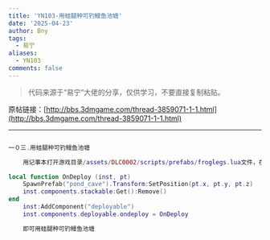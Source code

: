 ```yaml
---
title: 'YN103-用蛙腿种可钓鳗鱼池塘'
date: '2025-04-23'
author: Bny
tags:
  - 易宁
aliases:
  - YN103
comments: false
---
```


> 代码来源于“易宁”大佬的分享，仅供学习，不要直接复制粘贴。

原帖链接：[http://bbs.3dmgame.com/thread-3859071-1-1.html](http://bbs.3dmgame.com/thread-3859071-1-1.html)

---

```lua  

一０三.用蛙腿种可钓鳗鱼池塘	用记事本打开游戏目录/assets/DLC0002/scripts/prefabs/froglegs.lua文件，在inst.AnimState:PlayAnimation("idle")的下一行插入以下内容：local function OnDeploy (inst, pt)	SpawnPrefab("pond_cave").Transform:SetPosition(pt.x, pt.y, pt.z)	inst.components.stackable:Get():Remove()end	inst:AddComponent("deployable")	inst.components.deployable.ondeploy = OnDeploy	即可用蛙腿种可钓鳗鱼池塘

```  

